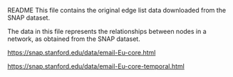 README
This file contains the original edge list data downloaded from the SNAP dataset.

The data in this file represents the relationships between nodes in a network, as obtained from the SNAP dataset.

https://snap.stanford.edu/data/email-Eu-core.html

https://snap.stanford.edu/data/email-Eu-core-temporal.html
